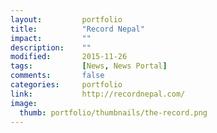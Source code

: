 ```yaml
---
layout: 		portfolio
title:  		"Record Nepal"
impact: 		""
description: 	""
modified:   	2015-11-26
tags: 			[News, News Portal]
comments: 		false
categories: 	portfolio
link:			http://recordnepal.com/
image:
  thumb: portfolio/thumbnails/the-record.png
---
```

